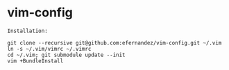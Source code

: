 vim-config
==========

```
Installation:

git clone --recursive git@github.com:efernandez/vim-config.git ~/.vim
ln -s ~/.vim/vimrc ~/.vimrc
cd ~/.vim; git submodule update --init
vim +BundleInstall
```
